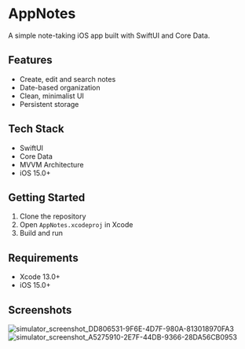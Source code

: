 # AppNotes

A simple note-taking iOS app built with SwiftUI and Core Data.

## Features

- Create, edit and search notes
- Date-based organization
- Clean, minimalist UI
- Persistent storage

## Tech Stack

- SwiftUI
- Core Data
- MVVM Architecture
- iOS 15.0+

## Getting Started

1. Clone the repository
2. Open `AppNotes.xcodeproj` in Xcode
3. Build and run

## Requirements

- Xcode 13.0+
- iOS 15.0+

## Screenshots
![simulator_screenshot_DD806531-9F6E-4D7F-980A-813018970FA3](https://github.com/user-attachments/assets/1b331f1a-d5e1-4222-bcae-309576c7aa79)
![simulator_screenshot_A5275910-2E7F-44DB-9366-28DA56CB0953](https://github.com/user-attachments/assets/9252ced6-6888-49a0-8e79-f202114ca17c)
